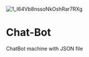 ![1_I64Vb8nssoNkOshRar7RXg](https://user-images.githubusercontent.com/73229189/113731176-30e01a80-9716-11eb-898c-3652c2c393ad.jpeg)
# Chat-Bot
ChatBot machine with JSON file 
